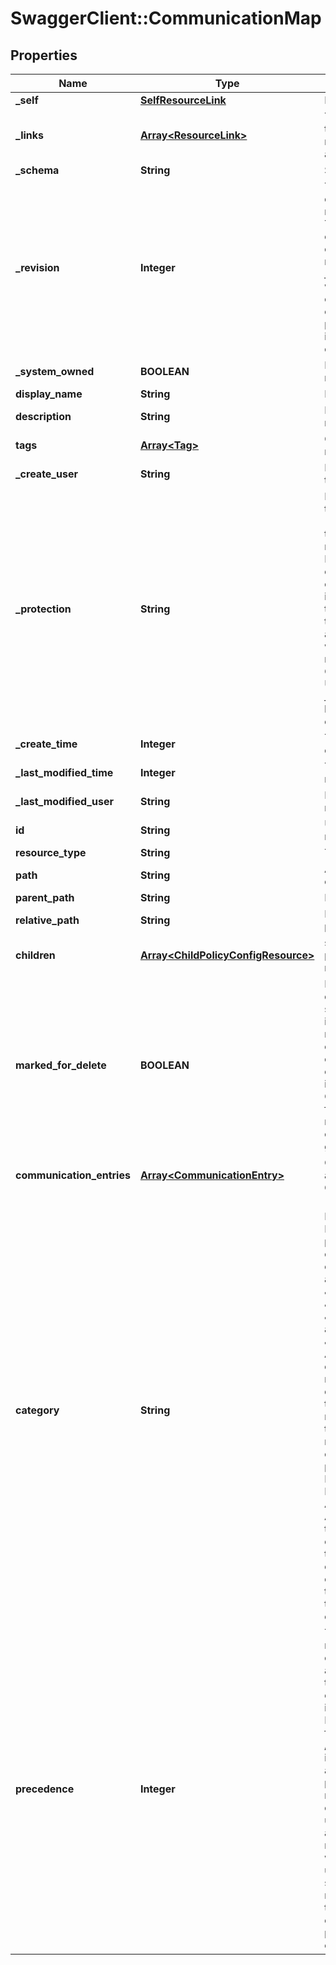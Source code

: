 # SwaggerClient::CommunicationMap

## Properties
Name | Type | Description | Notes
------------ | ------------- | ------------- | -------------
**_self** | [**SelfResourceLink**](SelfResourceLink.md) | Link to this resource | [optional] 
**_links** | [**Array&lt;ResourceLink&gt;**](ResourceLink.md) | The server will populate this field when returing the resource. Ignored on PUT and POST. | [optional] 
**_schema** | **String** | Schema for this resource | [optional] 
**_revision** | **Integer** | The _revision property describes the current revision of the resource. To prevent clients from overwriting each other&#39;s changes, PUT operations must include the current _revision of the resource, which clients should obtain by issuing a GET operation. If the _revision provided in a PUT request is missing or stale, the operation will be rejected. | [optional] 
**_system_owned** | **BOOLEAN** | Indicates system owned resource | [optional] 
**display_name** | **String** | Defaults to ID if not set | [optional] 
**description** | **String** | Description of this resource | [optional] 
**tags** | [**Array&lt;Tag&gt;**](Tag.md) | Opaque identifiers meaningful to the API user | [optional] 
**_create_user** | **String** | ID of the user who created this resource | [optional] 
**_protection** | **String** | Protection status is one of the following: PROTECTED - the client who retrieved the entity is not allowed             to modify it. NOT_PROTECTED - the client who retrieved the entity is allowed                 to modify it REQUIRE_OVERRIDE - the client who retrieved the entity is a super                    user and can modify it, but only when providing                    the request header X-Allow-Overwrite&#x3D;true. UNKNOWN - the _protection field could not be determined for this           entity.  | [optional] 
**_create_time** | **Integer** | Timestamp of resource creation | [optional] 
**_last_modified_time** | **Integer** | Timestamp of last modification | [optional] 
**_last_modified_user** | **String** | ID of the user who last modified this resource | [optional] 
**id** | **String** | Unique identifier of this resource | [optional] 
**resource_type** | **String** | The type of this resource. | [optional] 
**path** | **String** | Absolute path of this object | [optional] 
**parent_path** | **String** | Path of its parent | [optional] 
**relative_path** | **String** | Path relative from its parent | [optional] 
**children** | [**Array&lt;ChildPolicyConfigResource&gt;**](ChildPolicyConfigResource.md) | subtree for this type within policy tree containing nested elements.  | [optional] 
**marked_for_delete** | **BOOLEAN** | Intent objects are not directly deleted from the system when a delete is invoked on them. They are marked for deletion and only when all the realized entities for that intent object gets deleted, the intent object is deleted. Objects that are marked for deletion are not returned in GET call. One can use the search API to get these objects.  | [optional] [default to false]
**communication_entries** | [**Array&lt;CommunicationEntry&gt;**](CommunicationEntry.md) | CommunicationEntries that are a part of this CommunicationMap | [optional] 
**category** | **String** | - Distributed Firewall - Policy framework for Distributed Firewall provides four pre-defined categories for classifying a communication map. They are \&quot;Emergency\&quot;, \&quot;Infrastructure\&quot;, \&quot;Environment\&quot; and \&quot;Application\&quot;. Amongst the layer 3 communication maps,there is a pre-determined order in which the policy framework manages the priority of these communication maps. Emergency category has the highest priority followed by Infrastructure, Environment and then Application rules. Administrator can choose to categorize a communication  map into the above categories or can choose to leave it empty. If empty it will have the least precedence w.r.t the above four layer 3 categories.  | [optional] 
**precedence** | **Integer** | This field is used to resolve conflicts between communication maps across domains. In order to change the precedence of a communication map, it is recommended to send a PUT request to the following URL /infra/domains/&lt;domain-id&gt;/communication-map?action&#x3D;revise The precedence field will reflect the value of the computed precedence upon execution of the above mentioned PUT request. For scenarios where the administrator is using a template to update several communication maps, the only way to set the precedence is to explicitly specify the precedence number for each communication map.  | [optional] 


